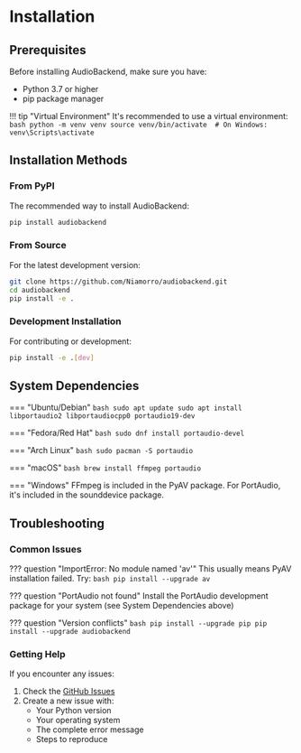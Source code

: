 # Installation

## Prerequisites

Before installing AudioBackend, make sure you have:

- Python 3.7 or higher
- pip package manager

!!! tip "Virtual Environment"
    It's recommended to use a virtual environment:
    ```bash
    python -m venv venv
    source venv/bin/activate  # On Windows: venv\Scripts\activate
    ```

## Installation Methods

### From PyPI

The recommended way to install AudioBackend:

```bash
pip install audiobackend
```

### From Source

For the latest development version:

```bash
git clone https://github.com/Niamorro/audiobackend.git
cd audiobackend
pip install -e .
```

### Development Installation

For contributing or development:

```bash
pip install -e .[dev]
```

## System Dependencies

=== "Ubuntu/Debian"
    ```bash
    sudo apt update
    sudo apt install libportaudio2 libportaudiocpp0 portaudio19-dev
    ```

=== "Fedora/Red Hat"
    ```bash
    sudo dnf install portaudio-devel
    ```

=== "Arch Linux"
    ```bash
    sudo pacman -S portaudio
    ```

=== "macOS"
    ```bash
    brew install ffmpeg portaudio
    ```

=== "Windows"
    FFmpeg is included in the PyAV package.
    For PortAudio, it's included in the sounddevice package.

## Troubleshooting

### Common Issues

??? question "ImportError: No module named 'av'"
    This usually means PyAV installation failed. Try:
    ```bash
    pip install --upgrade av
    ```

??? question "PortAudio not found"
    Install the PortAudio development package for your system (see System Dependencies above)

??? question "Version conflicts"
    ```bash
    pip install --upgrade pip
    pip install --upgrade audiobackend
    ```

### Getting Help

If you encounter any issues:

1. Check the [GitHub Issues](https://github.com/Niamorro/audiobackend/issues)
2. Create a new issue with:
    - Your Python version
    - Your operating system
    - The complete error message
    - Steps to reproduce